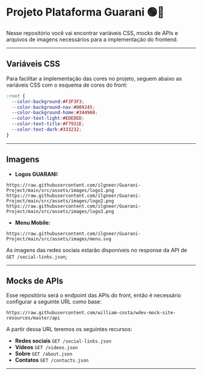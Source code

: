 # Projeto Plataforma Guarani 🟢🏹

Nesse repositório você vai encontrar variáveis CSS, mocks de APIs e arquivos de imagens necessários para a implementação do frontend.

___________________


## Variáveis CSS

Para facilitar a implementação das cores no projeto, seguem abaixo as variáveis CSS com o esquema de cores do front:
```css
:root {
  --color-background:#F3F3F3;
  --color-background-nav:#009245;
  --color-background-home:#344960;
  --color-text-light:#EDEDED;
  --color-text-title:#F7931E;
  --color-text-dark:#333232;
}
```

___________________

## Imagens

* **Logos GUARANI:**  
```
https://raw.githubusercontent.com/ilgneer/Guarani-Project/main/src/assets/images/logo1.png
https://raw.githubusercontent.com/ilgneer/Guarani-Project/main/src/assets/images/logo2.png
https://raw.githubusercontent.com/ilgneer/Guarani-Project/main/src/assets/images/logo3.png
```

* **Menu Mobile:**
```
https://raw.githubusercontent.com/ilgneer/Guarani-Project/main/src/assets/images/menu.svg
```

As imagens das redes sociais estarão disponíveis no response da API de `GET /social-links.json`;
___________________

## Mocks de APIs

Esse repositório será o endpoint das APIs do front, então é necessário configurar a seguinte URL como base:
```
https://raw.githubusercontent.com/william-costa/wdev-mock-site-resources/master/api
```

A partir dessa URL teremos os seguintes recursos:
* **Redes sociais** `GET /social-links.json`
* **Vídeos** `GET /videos.json`
* **Sobre** `GET /about.json`
* **Contatos** `GET /contacts.json`

___________________
